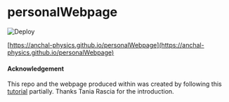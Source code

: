 # personalWebpage
![Deploy](https://github.com/anchal-physics/personalWebpage/actions/workflows/deploy.yml/badge.svg)

[https://anchal-physics.github.io/personalWebpage](https://anchal-physics.github.io/personalWebpage)


#### Acknowledgement

This repo and the webpage produced within was created by following this
[tutorial](https://www.taniarascia.com/make-a-static-website-with-jekyll/)
partially. Thanks Tania Rascia for the introduction.
